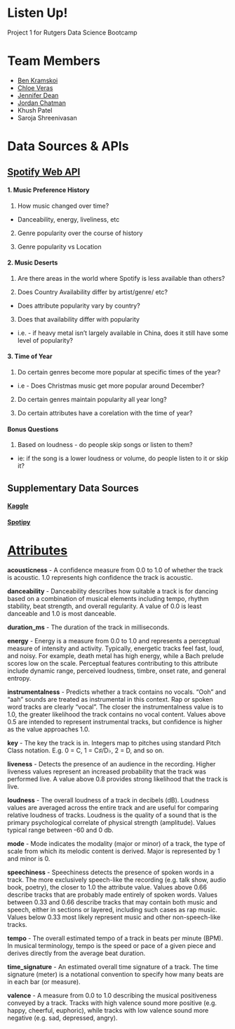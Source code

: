 # Listen Up! 

Project 1 for Rutgers Data Science Bootcamp

# Team Members

* [Ben Kramskoi](https://github.com/kramskb1)
* [Chloe Veras](https://github.com/cveras33)
* [Jennifer Dean](https://github.com/Jen-Dean) 
* [Jordan Chatman](https://github.com/JordanChat)
* Khush Patel
* Saroja Shreenivasan

# Data Sources & APIs

## [Spotify Web API](https://developer.spotify.com/documentation/web-api/)

#### 1. Music Preference History

1. How music changed over time? 
  * Danceability, energy, liveliness, etc
  
2. Genre popularity over the course of history

3. Genre popularity vs Location

#### 2. Music Deserts

1. Are there areas in the world where Spotify is less available than others?

2. Does Country Availability differ by artist/genre/ etc?
  * Does attribute popularity vary by country?
  
3. Does that availability differ with popularity 
  * i.e. - if heavy metal isn’t largely available in China, does it still have some level of popularity?
  
#### 3. Time of Year

1. Do certain genres become more popular at specific times of the year? 
  * i.e - Does Christmas music get more popular around December?
  
2. Do certain genres maintain popularity all year long? 

3. Do certain attributes have a corelation with the time of year?

#### Bonus Questions

1. Based on loudness - do people skip songs or listen to them? 
  * ie: if the song is a lower loudness or volume, do people listen to it or skip it?

## Supplementary Data Sources

#### [Kaggle](https://www.kaggle.com/)

#### [Spotipy](https://github.com/plamere/spotipy)


# [Attributes](https://developer.spotify.com/documentation/web-api/reference/object-model/#audio-features-object)


**acousticness** - A confidence measure from 0.0 to 1.0 of whether the track is acoustic. 1.0 represents high confidence the track is acoustic.

**danceability** - Danceability describes how suitable a track is for dancing based on a combination of musical elements including tempo, rhythm stability, beat strength, and overall regularity. A value of 0.0 is least danceable and 1.0 is most danceable.

**duration_ms** - The duration of the track in milliseconds.

**energy** - Energy is a measure from 0.0 to 1.0 and represents a perceptual measure of intensity and activity. Typically, energetic tracks feel fast, loud, and noisy. For example, death metal has high energy, while a Bach prelude scores low on the scale. Perceptual features contributing to this attribute include dynamic range, perceived loudness, timbre, onset rate, and general entropy.

**instrumentalness** - 	Predicts whether a track contains no vocals. “Ooh” and “aah” sounds are treated as instrumental in this context. Rap or spoken word tracks are clearly “vocal”. The closer the instrumentalness value is to 1.0, the greater likelihood the track contains no vocal content. Values above 0.5 are intended to represent instrumental tracks, but confidence is higher as the value approaches 1.0.

**key** - The key the track is in. Integers map to pitches using standard Pitch Class notation. E.g. 0 = C, 1 = C♯/D♭, 2 = D, and so on.

**liveness** - Detects the presence of an audience in the recording. Higher liveness values represent an increased probability that the track was performed live. A value above 0.8 provides strong likelihood that the track is live.

**loudness** - 	The overall loudness of a track in decibels (dB). Loudness values are averaged across the entire track and are useful for comparing relative loudness of tracks. Loudness is the quality of a sound that is the primary psychological correlate of physical strength (amplitude). Values typical range between -60 and 0 db.

**mode** - 	Mode indicates the modality (major or minor) of a track, the type of scale from which its melodic content is derived. Major is represented by 1 and minor is 0.

**speechiness** - Speechiness detects the presence of spoken words in a track. The more exclusively speech-like the recording (e.g. talk show, audio book, poetry), the closer to 1.0 the attribute value. Values above 0.66 describe tracks that are probably made entirely of spoken words. Values between 0.33 and 0.66 describe tracks that may contain both music and speech, either in sections or layered, including such cases as rap music. Values below 0.33 most likely represent music and other non-speech-like tracks.

**tempo** - The overall estimated tempo of a track in beats per minute (BPM). In musical terminology, tempo is the speed or pace of a given piece and derives directly from the average beat duration.

**time_signature** - An estimated overall time signature of a track. The time signature (meter) is a notational convention to specify how many beats are in each bar (or measure).

**valence** - A measure from 0.0 to 1.0 describing the musical positiveness conveyed by a track. Tracks with high valence sound more positive (e.g. happy, cheerful, euphoric), while tracks with low valence sound more negative (e.g. sad, depressed, angry).

